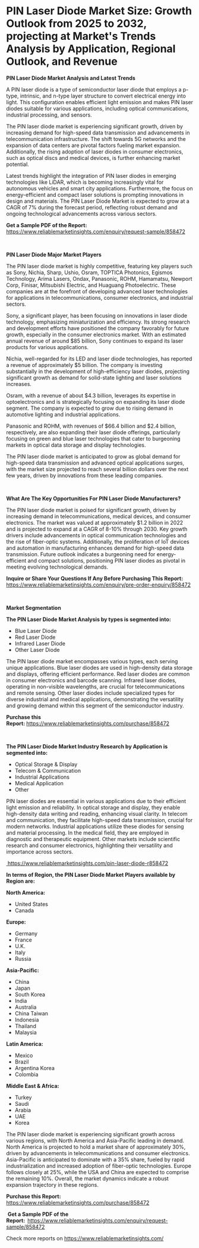 <p><h1>PIN Laser Diode Market Size: Growth Outlook from 2025 to 2032, projecting at Market's Trends Analysis by Application, Regional Outlook, and Revenue</h1></p><p><strong>PIN Laser Diode Market Analysis and Latest Trends</strong></p>
<p><p>A PIN laser diode is a type of semiconductor laser diode that employs a p-type, intrinsic, and n-type layer structure to convert electrical energy into light. This configuration enables efficient light emission and makes PIN laser diodes suitable for various applications, including optical communications, industrial processing, and sensors.</p><p>The PIN laser diode market is experiencing significant growth, driven by increasing demand for high-speed data transmission and advancements in telecommunication infrastructure. The shift towards 5G networks and the expansion of data centers are pivotal factors fueling market expansion. Additionally, the rising adoption of laser diodes in consumer electronics, such as optical discs and medical devices, is further enhancing market potential.</p><p>Latest trends highlight the integration of PIN laser diodes in emerging technologies like LiDAR, which is becoming increasingly vital for autonomous vehicles and smart city applications. Furthermore, the focus on energy-efficient and compact laser solutions is prompting innovations in design and materials. The PIN Laser Diode Market is expected to grow at a CAGR of 7% during the forecast period, reflecting robust demand and ongoing technological advancements across various sectors.</p></p>
<p><strong>Get a Sample PDF of the Report:&nbsp;</strong> <a href="https://www.reliablemarketinsights.com/enquiry/request-sample/858472?utm_campaign=1994&utm_medium=2&utm_source=Github&utm_content=ia&utm_term=11022025&utm_id=pin-laser-diode">https://www.reliablemarketinsights.com/enquiry/request-sample/858472</a></p>
<p>&nbsp;</p>
<p><strong>PIN Laser Diode Major Market Players</strong></p>
<p><p>The PIN laser diode market is highly competitive, featuring key players such as Sony, Nichia, Sharp, Ushio, Osram, TOPTICA Photonics, Egismos Technology, Arima Lasers, Ondax, Panasonic, ROHM, Hamamatsu, Newport Corp, Finisar, Mitsubishi Electric, and Huaguang Photoelectric. These companies are at the forefront of developing advanced laser technologies for applications in telecommunications, consumer electronics, and industrial sectors.</p><p>Sony, a significant player, has been focusing on innovations in laser diode technology, emphasizing miniaturization and efficiency. Its strong research and development efforts have positioned the company favorably for future growth, especially in the consumer electronics market. With an estimated annual revenue of around $85 billion, Sony continues to expand its laser products for various applications.</p><p>Nichia, well-regarded for its LED and laser diode technologies, has reported a revenue of approximately $5 billion. The company is investing substantially in the development of high-efficiency laser diodes, projecting significant growth as demand for solid-state lighting and laser solutions increases.</p><p>Osram, with a revenue of about $4.3 billion, leverages its expertise in optoelectronics and is strategically focusing on expanding its laser diode segment. The company is expected to grow due to rising demand in automotive lighting and industrial applications.</p><p>Panasonic and ROHM, with revenues of $66.4 billion and $2.4 billion, respectively, are also expanding their laser diode offerings, particularly focusing on green and blue laser technologies that cater to burgeoning markets in optical data storage and display technologies.</p><p>The PIN laser diode market is anticipated to grow as global demand for high-speed data transmission and advanced optical applications surges, with the market size projected to reach several billion dollars over the next few years, driven by innovations from these leading companies.</p></p>
<p>&nbsp;</p>
<p><strong>What Are The Key Opportunities For PIN Laser Diode Manufacturers?</strong></p>
<p><p>The PIN laser diode market is poised for significant growth, driven by increasing demand in telecommunications, medical devices, and consumer electronics. The market was valued at approximately $1.2 billion in 2022 and is projected to expand at a CAGR of 8-10% through 2030. Key growth drivers include advancements in optical communication technologies and the rise of fiber-optic systems. Additionally, the proliferation of IoT devices and automation in manufacturing enhances demand for high-speed data transmission. Future outlook indicates a burgeoning need for energy-efficient and compact solutions, positioning PIN laser diodes as pivotal in meeting evolving technological demands.</p></p>
<p><strong>Inquire or Share Your Questions If Any Before Purchasing This Report:</strong> <a href="https://www.reliablemarketinsights.com/enquiry/pre-order-enquiry/858472?utm_campaign=1994&utm_medium=2&utm_source=Github&utm_content=ia&utm_term=11022025&utm_id=pin-laser-diode">https://www.reliablemarketinsights.com/enquiry/pre-order-enquiry/858472</a></p>
<p>&nbsp;</p>
<p><strong>Market Segmentation</strong></p>
<p><strong>The PIN Laser Diode Market Analysis by types is segmented into:</strong></p>
<p><ul><li>Blue Laser Diode</li><li>Red Laser Diode</li><li>Infrared Laser Diode</li><li>Other Laser Diode</li></ul></p>
<p><p>The PIN laser diode market encompasses various types, each serving unique applications. Blue laser diodes are used in high-density data storage and displays, offering efficient performance. Red laser diodes are common in consumer electronics and barcode scanning. Infrared laser diodes, operating in non-visible wavelengths, are crucial for telecommunications and remote sensing. Other laser diodes include specialized types for diverse industrial and medical applications, demonstrating the versatility and growing demand within this segment of the semiconductor industry.</p></p>
<p><strong>Purchase this Report:&nbsp;</strong><a href="https://www.reliablemarketinsights.com/purchase/858472?utm_campaign=1994&utm_medium=2&utm_source=Github&utm_content=ia&utm_term=11022025&utm_id=pin-laser-diode">https://www.reliablemarketinsights.com/purchase/858472</a></p>
<p>&nbsp;</p>
<p><strong>The PIN Laser Diode Market Industry Research by Application is segmented into:</strong></p>
<p><ul><li>Optical Storage & Display</li><li>Telecom & Communication</li><li>Industrial Applications</li><li>Medical Application</li><li>Other</li></ul></p>
<p><p>PIN laser diodes are essential in various applications due to their efficient light emission and reliability. In optical storage and display, they enable high-density data writing and reading, enhancing visual clarity. In telecom and communication, they facilitate high-speed data transmission, crucial for modern networks. Industrial applications utilize these diodes for sensing and material processing. In the medical field, they are employed in diagnostic and therapeutic equipment. Other markets include scientific research and consumer electronics, highlighting their versatility and importance across sectors.</p></p>
<p><a href="https://www.reliablemarketinsights.com/pin-laser-diode-r858472?utm_campaign=1994&utm_medium=2&utm_source=Github&utm_content=ia&utm_term=11022025&utm_id=pin-laser-diode">&nbsp;https://www.reliablemarketinsights.com/pin-laser-diode-r858472</a></p>
<p><strong>In terms of Region, the PIN Laser Diode Market Players available by Region are:</strong></p>
<p>
    <p> <strong> North America: </strong>
        <ul>
            <li>United States</li>
            <li>Canada</li>
        </ul>
        </p> 
    <p> <strong> Europe: </strong>
        <ul>
            <li>Germany</li>
            <li>France</li>
            <li>U.K.</li>
            <li>Italy</li>
            <li>Russia</li>
        </ul>
        </p> 
    <p> <strong> Asia-Pacific: </strong>
        <ul>
            <li>China</li>
            <li>Japan</li>
            <li>South Korea</li>
            <li>India</li>
            <li>Australia</li>
            <li>China Taiwan</li>
            <li>Indonesia</li>
            <li>Thailand</li>
            <li>Malaysia</li>
        </ul>
        </p> 
    <p> <strong> Latin America: </strong>
        <ul>
            <li>Mexico</li>
            <li>Brazil</li>
            <li>Argentina Korea</li>
            <li>Colombia</li>
        </ul>
        </p> 
    <p> <strong> Middle East & Africa: </strong>
        <ul>
            <li>Turkey</li>
            <li>Saudi</li>
            <li>Arabia</li>
            <li>UAE</li>
            <li>Korea</li>
        </ul>
    </p>
    </p>
<p><p>The PIN laser diode market is experiencing significant growth across various regions, with North America and Asia-Pacific leading in demand. North America is projected to hold a market share of approximately 30%, driven by advancements in telecommunications and consumer electronics. Asia-Pacific is anticipated to dominate with a 35% share, fueled by rapid industrialization and increased adoption of fiber-optic technologies. Europe follows closely at 25%, while the USA and China are expected to comprise the remaining 10%. Overall, the market dynamics indicate a robust expansion trajectory in these regions.</p></p>
<p><strong>Purchase this Report: </strong><a href="https://www.reliablemarketinsights.com/purchase/858472?utm_campaign=1994&utm_medium=2&utm_source=Github&utm_content=ia&utm_term=11022025&utm_id=pin-laser-diode">https://www.reliablemarketinsights.com/purchase/858472</a></p>
<p>&nbsp;<strong>Get a Sample PDF of the Report:&nbsp;&nbsp;</strong><a href="https://www.reliablemarketinsights.com/enquiry/request-sample/858472?utm_campaign=1994&utm_medium=2&utm_source=Github&utm_content=ia&utm_term=11022025&utm_id=pin-laser-diode">https://www.reliablemarketinsights.com/enquiry/request-sample/858472</a></p>
<p><strong></strong></p>
<p>Check more reports on <a href="https://www.reliablemarketinsights.com/?utm_campaign=1994&utm_medium=2&utm_source=Github&utm_content=ia&utm_term=11022025&utm_id=pin-laser-diode">https://www.reliablemarketinsights.com/</a></p>